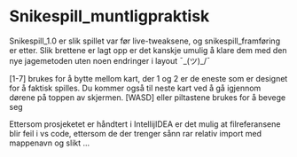 # Snikespill_muntligpraktisk

Snikespill_1.0 er slik spillet var før live-tweaksene, og snikespill_framføring er etter. 
Slik brettene er lagt opp er det kanskje umulig å klare dem med den nye jagemetoden uten noen endringer i layout ¯\_(ツ)_/¯

[1-7] brukes for å bytte mellom kart, der 1 og 2 er de eneste som er designet for å faktisk spilles. 
Du kommer også til neste kart ved å gå igjennom dørene på toppen av skjermen.
[WASD] eller piltastene brukes for å bevege seg

Ettersom prosjeketet er håndtert i IntellijIDEA er det mulig at filreferansene blir feil i vs code, 
ettersom de der trenger sånn rar relativ import med mappenavn og slikt ...
